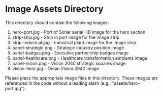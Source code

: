 # Image Assets Directory

This directory should contain the following images:

1. hero-port.jpg - Port of Sohar aerial HD image for the hero section
2. strip-ship.jpg - Ship in port image for the image strip
3. strip-industrial.jpg - Industrial plant image for the image strip
4. panel-strategic.png - Strategic industry position image
5. panel-badges.png - Executive partnership badges image
6. panel-healthcare.png - Healthcare transformation emblems image
7. panel-vision.png - Vision 2040 strategic squares image
8. vision-hero.jpg - Oman Vision 2040 image

Please place the appropriate image files in this directory. These images are referenced in the code without a leading slash (e.g., "assets/hero-port.jpg").